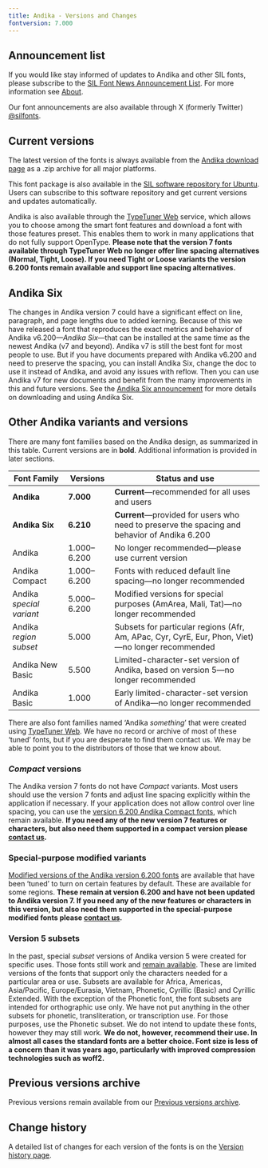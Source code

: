 ```yaml
---
title: Andika - Versions and Changes
fontversion: 7.000
---
```


## Announcement list

If you would like stay informed of updates to Andika and other SIL fonts, please subscribe to the [SIL Font News Announcement List](https://groups.google.com/a/groups.sil.org/forum/#!forum/sil-font-news). For more information see [About](about.md).

Our font announcements are also available through X (formerly Twitter) [\@silfonts](https://x.com/silfonts).

## Current versions

The latest version of the fonts is always available from the [Andika download page](https://software.sil.org/andika/download/) as a .zip archive for all major platforms.

This font package is also available in the [SIL software repository for Ubuntu](https://packages.sil.org/). Users can subscribe to this software repository and get current versions and updates automatically.

Andika is also available through the [TypeTuner Web](https://typetunerweb.languagetechnology.org/ttw/fonts2go.cgi) service, which allows you to choose among the smart font features and download a font with those features preset. This enables them to work in many applications that do not fully support OpenType. **Please note that the version 7 fonts available through TypeTuner Web no longer offer line spacing alternatives (Normal, Tight, Loose). If you need Tight or Loose variants the version 6.200 fonts remain available and support line spacing alternatives.**

## Andika Six

The changes in Andika version 7 could have a significant effect on line, paragraph, and page lengths due to added kerning. Because of this we have released a font that reproduces the exact metrics and behavior of Andika v6.200—*Andika Six*—that can be installed at the same time as the newest Andika (v7 and beyond). Andika v7 is still the best font for most people to use. But if you have documents prepared with Andika v6.200 and need to preserve the spacing, you can install Andika Six, change the doc to use it instead of Andika, and avoid any issues with reflow. Then you can use Andika v7 for new documents and benefit from the many improvements in this and future versions. See the [Andika Six announcement](https://software.sil.org/andika/andika-six-release-6-210-a-renamed-version-of-andika-6-200/) for more details on downloading and using Andika Six.

## Other Andika variants and versions

There are many font families based on the Andika design, as summarized in this table. Current versions are in **bold**. Additional information is provided in later sections.

Font Family | Versions | Status and use
----------- | -------- | ---------------------
**Andika**|**7.000**|**Current**—recommended for all uses and users
**Andika Six**|**6.210**|**Current**—provided for users who need to preserve the spacing and behavior of Andika 6.200
Andika|1.000–6.200|No longer recommended—please use current version
Andika Compact|1.000–6.200|Fonts with reduced default line spacing—no longer recommended
Andika *special variant*|5.000–6.200|Modified versions for special purposes (AmArea, Mali, Tat)—no longer recommended
Andika *region subset*|5.000|Subsets for particular regions (Afr, Am, APac, Cyr, CyrE, Eur, Phon, Viet)—no longer recommended
Andika New Basic|5.500|Limited-character-set version of Andika, based on version 5—no longer recommended
Andika Basic|1.000|Early limited-character-set version of Andika—no longer recommended

There are also font families named ‘Andika *something*’ that were created using [TypeTuner Web](https://scripts.sil.org/ttw/fonts2go.cgi). We have no record or archive of most of these ‘tuned’ fonts, but if you are desperate to find them contact us. We may be able to point you to the distributors of those that we know about.

### *Compact* versions

The Andika version 7 fonts do not have *Compact* variants. Most users should use the version 7 fonts and adjust line spacing explicitly within the application if necessary. If your application does not allow control over line spacing, you can use the [version 6.200 Andika Compact fonts](https://software.sil.org/lcgfonts/download/), which remain available. **If you need any of the new version 7 features or characters, but also need them supported in a compact version please [contact us](https://software.sil.org/andika/about/contact/).**

### Special-purpose modified variants

[Modified versions of the Andika version 6.200 fonts](https://software.sil.org/lcgfonts/download/) are available that have been ‘tuned’ to turn on certain features by default. These are available for some regions. **These remain at version 6.200 and have not been updated to Andika version 7. If you need any of the new features or characters in this version, but also need them supported in the special-purpose modified fonts please [contact us](https://software.sil.org/andika/about/contact/).**

### Version 5 subsets

In the past, special *subset* versions of Andika version 5 were created for specific uses. Those fonts still work and [remain available](https://software.sil.org/lcgfonts/font-subsets/). These are limited versions of the fonts that support only the characters needed for a particular area or use. Subsets are available for Africa, Americas, Asia/Pacific, Europe/Eurasia, Vietnam, Phonetic, Cyrillic (Basic) and Cyrillic Extended. With the exception of the Phonetic font, the font subsets are intended for orthographic use only. We have not put anything in the other subsets for phonetic, transliteration, or transcription use. For those purposes, use the Phonetic subset. We do not intend to update these fonts, however they may still work. **We do not, however, recommend their use. In almost all cases the standard fonts are a better choice. Font size is less of a concern than it was years ago, particularly with improved compression technologies such as woff2.**

## Previous versions archive

Previous versions remain available from our [Previous versions archive](https://software.sil.org/andika/download/previous-versions).

## Change history

A detailed list of changes for each version of the fonts is on the [Version history page](history.md).

